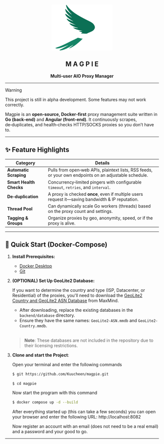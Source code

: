 <div align="center">
  <img src="frontend/src/assets/logo/magpie-light.png" style="height: 150px" alt="MAGPIE logo"/>

## M A G P I E
**Multi‑user AIO Proxy Manager**
</div>

---

> [!WARNING]
> This project is still in alpha development. Some features may not work correctly.


Magpie is an **open‑source, Docker‑first** proxy management suite written in **Go (back‑end)** and **Angular (front‑end)**. It continuously scrapes, de‑duplicates, and health‑checks HTTP/SOCKS proxies so you don’t have to.

---

## ✨ Feature Highlights

| Category | Details                                                                                               |
|----------|-------------------------------------------------------------------------------------------------------|
| **Automatic Scraping** | Pulls from open‑web APIs, plaintext lists, RSS feeds, or your own endpoints on an adjustable schedule. |
| **Smart Health Checks** | Concurrency‑limited pingers with configurable `timeout`, `retries`, and `interval`.                   |
| **De‑duplication** | A proxy is checked **once**, even if multiple users request it—saving bandwidth & IP reputation.      |
| **Thread Pool** | Can dynamically scale Go workers (threads) based on the proxy count and settings.                     |
| **Tagging & Groups** | Organize proxies by geo, anonymity, speed, or if the proxy is alive.                                  |

[//]: # (| **Live Dashboard** | Angular UI with filtering, charts, and real‑time WebSocket updates.                                   |)

---

## 🚀 Quick Start (Docker‑Compose)

1. **Install Prerequisites:**
    - [Docker Desktop](https://www.docker.com/)
    - [Git](https://git-scm.com/downloads)

2. **(OPTIONAL) Set Up GeoLite2 Database:**

   If you want to determine the country and type (ISP, Datacenter, or Residential) of the proxies, you'll need to download the [GeoLite2 Country and GeoLite2 ASN Database](https://dev.maxmind.com/geoip/geolite2-free-geolocation-data) from MaxMind.

    - After downloading, replace the existing databases in the `backend/database` directory.
    - Ensure they have the same names: `GeoLite2-ASN.mmdb` and `GeoLite2-Country.mmdb`.<br><br>

   > **Note**: These databases are not included in the repository due to their licensing restrictions.

3. **Clone and start the Project**:

   Open your terminal and enter the following commands
   ```bash
   $ git https://github.com/Kuucheen/magpie.git
   ```
   
   ```bash
   $ cd magpie
   ```
   Now start the program with this command
   ```bash
   $ docker compose up -d --build
    ```

   After everything started up (this can take a few seconds) you can open your browser and enter the following URL:
   http://localhost:8082
   
   Now register an account with an email (does not need to be a real email) and a password and your good to go.

[//]: # (## ⚙️ Configuration)

[//]: # ()
[//]: # (| Variable | Default | Description |)

[//]: # (|----------|---------|-------------|)

[//]: # (| `MAGPIE_DB_DSN` | `postgres://magpie:magpie@db:5432/magpie` | PostgreSQL DSN |)

[//]: # (| `MAGPIE_API_PORT` | `8080` | HTTP port exposed by the Go service |)

[//]: # (| `MAGPIE_SCRAPE_INTERVAL` | `15m` | How often to trigger the global scraper loop |)

[//]: # (| `MAGPIE_CHECK_TIMEOUT` | `5s` | Per‑proxy health‑check timeout |)

[//]: # (| `MAGPIE_CHECK_RETRIES` | `2` | Retries before marking a proxy “dead” |)

[//]: # (| `MAGPIE_MAX_WORKERS` | `250` | Hard cap for concurrent workers |)

[//]: # (| `MAGPIE_JWT_SECRET` | `change‑me` | Auth token signing key |)

[//]: # (| `MAGPIE_ADMIN_EMAIL` | `admin@example.com` | First admin user &#40;auto‑created&#41; |)

[//]: # ()
[//]: # (Put these in a `.env` or pass `-e KEY=value` to `docker compose`.)

[//]: # (---)

[//]: # ()
[//]: # (## 🖥️ Using Magpie)

[//]: # ()
[//]: # (### Add Proxies via UI)

[//]: # (1. Navigate to **Proxies → Import**.)

[//]: # (2. Paste raw list or upload a `.csv` file &#40;format: `ip,port[,username,password]`&#41;.)

[//]: # (3. Click **Import** and watch them validate in real time.)


[//]: # (## 🛠️ Development)

[//]: # ()
[//]: # (| Service | Command |)

[//]: # (|---------|---------|)

[//]: # (| **Back‑end** | `go run ./cmd/server` &#40;auto‑reload via `air`&#41; |)

[//]: # (| **Front‑end** | `npm i && ng serve --open` |)

[//]: # (| **Lint / Tests** | `make lint test` |)

[//]: # (---)

[//]: # ()
[//]: # (## ♻️ Updating)

[//]: # ()
[//]: # (```bash)

[//]: # ($ git pull)

[//]: # ($ docker compose pull && docker compose up -d --build)

[//]: # (```)

[//]: # (*&#40;Zero‑downtime migrations are applied automatically.&#41;*)

---

[//]: # (## 📜 License)

[//]: # ()
[//]: # (Magpie is released under the **MIT License**—see [`LICENSE`]&#40;LICENSE&#41; for details.)

[//]: # ()
[//]: # (---)

[//]: # ()
[//]: # (## 🙏 Contributing)

[//]: # ()
[//]: # (Pull requests are welcome! Please open an issue first to discuss major changes. Make sure to run `make test` and abide by the [code of conduct]&#40;CODE_OF_CONDUCT.md&#41;.)

[//]: # ()
